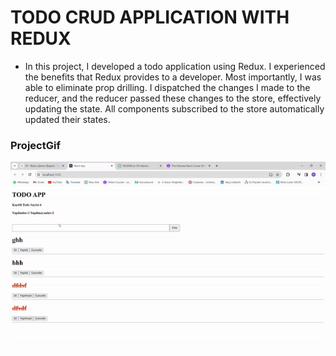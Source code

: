 # TODO CRUD APPLICATION WITH REDUX

* In this project, I developed a todo application using Redux. I experienced the benefits that Redux provides to a developer. Most importantly, I was able to eliminate prop drilling. I dispatched the changes I made to the reducer, and the reducer passed these changes to the store, effectively updating the state. All components subscribed to the store automatically updated their states.

### ProjectGif

![](./src/assets/todo.gif)